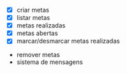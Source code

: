 - [x] criar metas
- [x] listar metas
 - [x] metas realizadas
 - [x] metas abertas
- [x] marcar/desmarcar metas realizadas
- remover metas
- sistema de mensagens